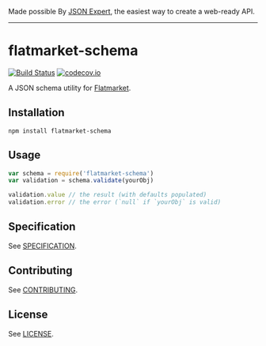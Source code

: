 Made possible By [JSON Expert](https://json.expert/), the easiest way to create a web-ready API.

---

# flatmarket-schema

[![Build Status](https://circleci.com/gh/christophercliff/flatmarket-schema.svg?style=shield)](https://circleci.com/gh/christophercliff/flatmarket-schema)
[![codecov.io](http://codecov.io/github/christophercliff/flatmarket-schema/coverage.svg?branch=master)](http://codecov.io/github/christophercliff/flatmarket-schema?branch=master)

A JSON schema utility for [Flatmarket](https://json.expert/flatmarket/).

## Installation

```
npm install flatmarket-schema
```

## Usage

```js
var schema = require('flatmarket-schema')
var validation = schema.validate(yourObj)

validation.value // the result (with defaults populated)
validation.error // the error (`null` if `yourObj` is valid)
```

## Specification

See [SPECIFICATION](https://github.com/christophercliff/flatmarket-schema/blob/master/SPECIFICATION.md).

## Contributing

See [CONTRIBUTING](https://github.com/christophercliff/flatmarket/blob/master/CONTRIBUTING.md).

## License

See [LICENSE](https://github.com/christophercliff/flatmarket/blob/master/LICENSE.md).
